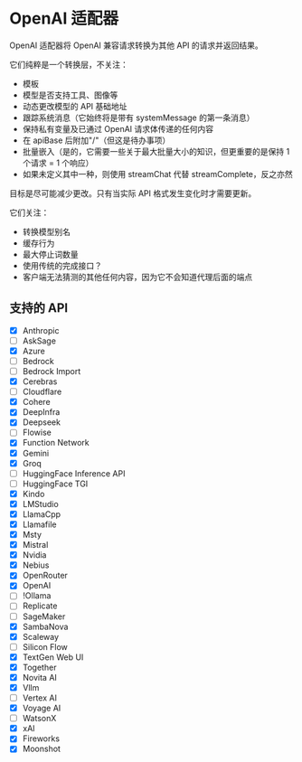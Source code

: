 # OpenAI 适配器

OpenAI 适配器将 OpenAI 兼容请求转换为其他 API 的请求并返回结果。

它们纯粹是一个转换层，不关注：

- 模板
- 模型是否支持工具、图像等
- 动态更改模型的 API 基础地址
- 跟踪系统消息（它始终将是带有 systemMessage 的第一条消息）
- 保持私有变量及已通过 OpenAI 请求体传递的任何内容
- 在 apiBase 后附加"/"（但这是待办事项）
- 批量嵌入（是的，它需要一些关于最大批量大小的知识，但更重要的是保持 1 个请求 = 1 个响应）
- 如果未定义其中一种，则使用 streamChat 代替 streamComplete，反之亦然

目标是尽可能减少更改。只有当实际 API 格式发生变化时才需要更新。

它们关注：

- 转换模型别名
- 缓存行为
- 最大停止词数量
- 使用传统的完成接口？
- 客户端无法猜测的其他任何内容，因为它不会知道代理后面的端点

## 支持的 API

- [x] Anthropic
- [ ] AskSage
- [x] Azure
- [ ] Bedrock
- [ ] Bedrock Import
- [x] Cerebras
- [ ] Cloudflare
- [x] Cohere
- [x] DeepInfra
- [x] Deepseek
- [ ] Flowise
- [x] Function Network
- [x] Gemini
- [x] Groq
- [ ] HuggingFace Inference API
- [ ] HuggingFace TGI
- [x] Kindo
- [x] LMStudio
- [x] LlamaCpp
- [x] Llamafile
- [x] Msty
- [x] Mistral
- [x] Nvidia
- [x] Nebius
- [x] OpenRouter
- [x] OpenAI
- [ ] !Ollama
- [ ] Replicate
- [ ] SageMaker
- [x] SambaNova
- [x] Scaleway
- [ ] Silicon Flow
- [x] TextGen Web UI
- [x] Together
- [x] Novita AI
- [x] Vllm
- [ ] Vertex AI
- [x] Voyage AI
- [ ] WatsonX
- [x] xAI
- [x] Fireworks
- [x] Moonshot 